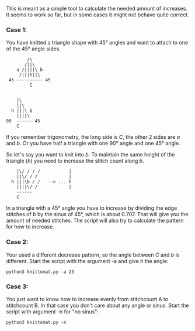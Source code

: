 This is meant as a simple tool to calculate the needed amount of increases.
It seems to work so far, but in some cases it might not behave quite correct.

### Case 1:
You have knitted a triangle shape with 45° angles and want to attach to one of the 45° angle sides.
```
        /\
       /||\
    a /||||\ b
     /|||h||\
 45 ---------- 45
         C
```
```

    |\
    ||\
  h |||\ b
    ||||\
90  ------ 45
    C
```

If you remember trigonometry, the long side is _C_, the other 2 sides are _a_ and _b_.
Or you have half a triangle with one 90° angle and one 45° angle. 

So let's say you want to knit into _b_.
To maintain the same height of the triangle (_h_) you need to increase the stitch count along _b_.

```
    |\/ / / /           |
    ||\/ / /            |
  h |||\b / /   --> ... h
    ||||\/ /            |
    ------
    C
```
In a triangle with a 45° angle you have to increase by dividing the edge stitches of _b_ by the sinus of 45°, which is about 0.707.
That will give you the amount of needed stitches.
The script will also try to calculate the pattern for how to increase.


### Case 2:
Your used a different decrease pattern, so the angle between _C_ and _b_ is different.
Start the script with the argument -a and give it the angle:
 
`python3 knittomat.py -a 23`

### Case 3:
You just want to know how to increase evenly from stitchcount A to stitchcount B.
In that case you don't care about any angle or sinus.
Start the script with argument -n for "no sinus":
 
`python3 knittomat.py -n`
